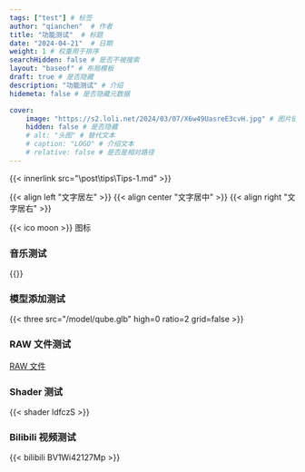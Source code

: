 ```yaml
---
tags: ["test"] # 标签
author: "qianchen"  # 作者
title: "功能测试"  # 标题
date: "2024-04-21"  # 日期
weight: 1 # 权重用于排序
searchHidden: false # 是否不被搜索
layout: "baseof" # 布局模板
draft: true # 是否隐藏
description: "功能测试" # 介绍
hidemeta: false # 是否隐藏元数据

cover:
    image: "https://s2.loli.net/2024/03/07/X6w49UasreE3cvH.jpg" # 图片链接
    hidden: false # 是否隐藏
    # alt: "头图" # 替代文本
    # caption: "LOGO" # 介绍文本
    # relative: false # 是否是相对路径
---
```

{{< innerlink src="\post\tips\Tips-1.md" >}} 

{{< align left "文字居左" >}}
{{< align center "文字居中" >}}
{{< align right "文字居右" >}}

{{< ico moon >}} 图标

### 音乐测试
{{<aplayer server="netease" type="playlist" id="2503443186">}}
<!-- {{< music 2503443186 >}} -->
### 模型添加测试
<!-- {{< three  src="https://github.com/Az-qianchen/announcement/raw/main/godot_doll.glb" ratio=2 grid=false >}} -->
{{< three  src="/model/qube.glb"  high=0  ratio=2 grid=false >}}
### RAW 文件测试
[RAW 文件](/txt/test.txt)
### Shader 测试
{{< shader ldfczS >}}
### Bilibili 视频测试
{{< bilibili BV1Wi42127Mp >}}